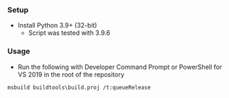 ### Setup
- Install Python 3.9+ (32-bit)
  - Script was tested with 3.9.6

### Usage
- Run the following with Developer Command Prompt or PowerShell for VS 2019 in the root of the repository
```
msbuild buildtools\build.proj /t:queueRelease
```


